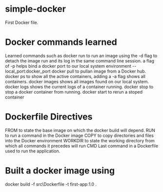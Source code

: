# simple-docker
First Docker file.

# Docker commands learned
Learned commands such as
docker run to run an image using the -d flag to detach the image run and its log in the same command line session.
a flag of -p helps bind a docker port to our local system environment -- local_port:docker_port
docker pull  to pullan image from a Docker hub.
docker ps to show all the active containers, adding a -a flag shows all containers.
docker images shows all images found on our local system.
docker logs shows the current logs of a container running.
docker stop to stop a docker container from running.
docker start to rerun a stoped container

# Dockerfile Directives
FROM to state the base image on which the docker build will depend.
RUN to run a command in the Docker image
COPY to copy directories and files into the Docker environment
WORKDIR to state the working directory from which all commands it precedes will run
CMD Last command in a Dockerfile  used to run the application.

# Built a docker image using
 docker build -f src\Dockerfile -t first-app:1.0 .
